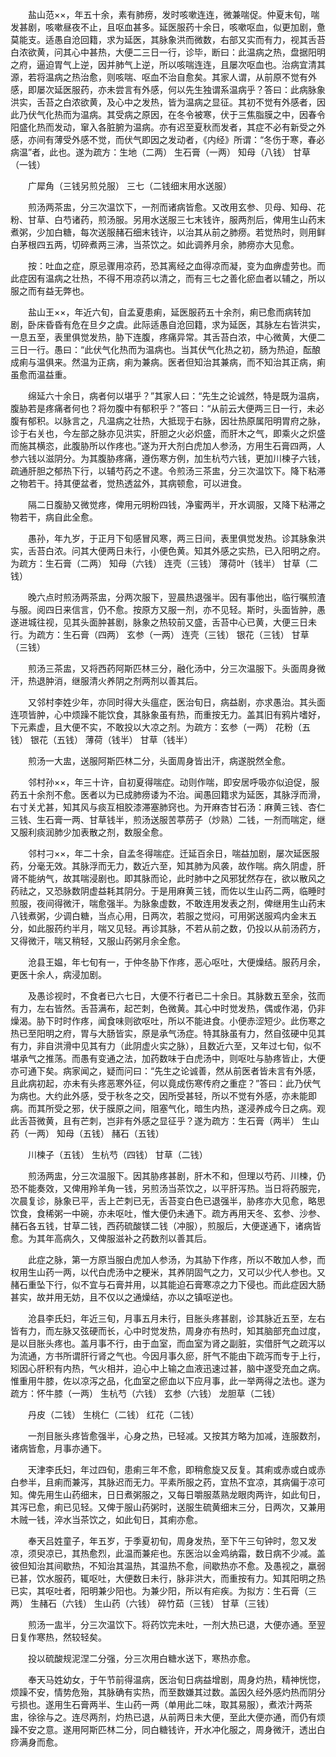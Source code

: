 <!-- { "loadSidebar": true } -->
　　盐山范××，年五十余，素有肺痨，发时咳嗽连连，微兼喘促。仲夏末旬，喘发甚剧，咳嗽昼夜不止，且呕血甚多。延医服药十余日，咳嗽呕血，似更加剧，惫莫能支。适愚自沧回籍，求为延医，其脉象洪而微数，右部又实而有力，视其舌苔白浓欲黄，问其心中甚热，大便二三日一行，诊毕，断曰：此温病之热，盘据阳明之府，逼迫胃气上逆，因并肺气上逆，所以咳喘连连，且屡次呕血也。治病宜清其源，若将温病之热治愈，则咳喘、呕血不治自愈矣。其家人谓，从前原不觉有外感，即屡次延医服药，亦未尝言有外感，何以先生独谓系温病乎？答曰：此病脉象洪实，舌苔之白浓欲黄，及心中之发热，皆为温病之显征。其初不觉有外感者，因此乃伏气化热而为温病。其受病之原因，在冬令被寒，伏于三焦脂膜之中，因春令阳盛化热而发动，窜入各脏腑为温病。亦有迟至夏秋而发者，其症不必有新受之外感，亦间有薄受外感不觉，而伏气即因之发动者，《内经》所谓：“冬伤于寒，春必病温”者，此也。遂为疏方：生地（二两） 生石膏（一两） 知母（八钱） 甘草（一钱）

　　广犀角（三钱另煎兑服） 三七（二钱细末用水送服）

　　煎汤两茶盅，分三次温饮下，一剂而诸病皆愈。又改用玄参、贝母、知母、花粉、甘草、白芍诸药，煎汤服。另用水送服三七末钱许，服两剂后，俾用生山药末煮粥，少加白糖，每次送服赭石细末钱许，以治其从前之肺痨。若觉热时，则用鲜白茅根四五两，切碎煮两三沸，当茶饮之。如此调养月余，肺痨亦大见愈。

　　按：吐血之症，原忌骤用凉药，恐其离经之血得凉而凝，变为血痹虚劳也。而此症因有温病之壮热，不得不用凉药以清之，而有三七之善化瘀血者以辅之，所以服之而有益无弊也。

　　盐山王××，年近六旬，自孟夏患痢，延医服药五十余剂，痢已愈而病转加剧，卧床昏昏有危在旦夕之虞。此际适愚自沧回籍，求为延医，其脉左右皆洪实，一息五至，表里俱觉发热，胁下连腹，疼痛异常。其舌苔白浓，中心微黄，大便二三日一行。愚曰：“此伏气化热而为温病也。当其伏气化热之初，肠为热迫，酝酿成痢与温俱来。然温为正病，痢为兼病。医者但知治其兼病，而不知治其正病，痢虽愈而温益重。

　　绵延六十余日，病者何以堪乎？”其家人曰：“先生之论诚然，特是既为温病，腹胁若是疼痛者何也？将勿腹中有郁积乎？”答曰：“从前云大便两三日一行，未必腹有郁积。以脉言之，凡温病之壮热，大抵现于右脉，因壮热原属阳明胃府之脉，诊于右关也，今左部之脉亦见洪实，肝胆之火必炽盛，而肝木之气，即乘火之炽盛而施其横恣，此腹胁所以作疼也。”遂为开大剂白虎加人参汤，方用生石膏四两，人参六钱以滋阴分。为其腹胁疼痛，遵伤寒方例，加生杭芍六钱，更加川楝子六钱，疏通肝胆之郁热下行，以辅芍药之不逮。令煎汤三茶盅，分三次温饮下。降下粘滞之物若干。持其便盆者，觉热透盆外，其病顿愈，可以进食。

　　隔二日腹胁又微觉疼，俾用元明粉四钱，净蜜两半，开水调服，又降下粘滞之物若干，病自此全愈。

　　愚孙，年九岁，于正月下旬感冒风寒，两三日间，表里俱觉发热。诊其脉象洪实，舌苔白浓。问其大便两日未行，小便色黄。知其外感之实热，已入阳明之府。为疏方：生石膏（二两） 知母（六钱） 连壳（三钱） 薄荷叶（钱半） 甘草（二钱）

　　晚六点时煎汤两茶盅，分两次服下，翌晨热退强半。因有事他出，临行嘱煎渣与服。阅四日来信言，仍不愈。按原方又服一剂，亦不见轻。斯时，头面皆肿，愚遂进城往视，见其头面肿甚剧，脉象之热较前又盛，舌苔中心已黄，大便三日未行。为疏方：生石膏（四两） 玄参（一两） 连壳（三钱） 银花（三钱） 甘草（三钱）

　　煎汤三茶盅，又将西药阿斯匹林三分，融化汤中，分三次温服下。头面周身微汗，热退肿消，继服清火养阴之剂两剂以善其后。

　　又邻村李姓少年，亦同时得大头瘟症，医治旬日，病益剧，亦求愚治。其头面连项皆肿，心中烦躁不能饮食，其脉象虽有热，而重按无力。盖其旧有鸦片嗜好，下元素虚，且大便不实，不敢投以大凉之剂。为疏方：玄参（一两） 花粉（五钱） 银花（五钱） 薄荷（钱半） 甘草（钱半）

　　煎汤一大盅，送服阿斯匹林二分，头面周身皆出汗，病遂脱然全愈。

　　邻村孙××，年三十许，自初夏得喘症。动则作喘，即安居呼吸亦似迫促，服药五十余剂不愈。医者以为已成肺痨诿为不治。闻愚回籍求为延医，其脉浮而滑，右寸关尤甚，知其风与痰互相胶漆滞塞肺窍也。为开麻杏甘石汤：麻黄三钱、杏仁三钱、生石膏一两、甘草钱半，煎汤送服苦葶苈子（炒熟）二钱，一剂而喘定，继又服利痰润肺少加表散之剂，数服全愈。

　　邻村刁××，年二十余，自孟冬得喘症。迁延百余日，喘益加剧，屡次延医服药，分毫无效。其脉浮而无力，数近六至，知其肺为风袭，故作喘。病久阴虚，肝肾不能纳气，故其喘浸剧也。即其脉而论，此时肺中之风邪犹然存在，欲以散风之药祛之，又恐脉数阴虚益耗其阴分。于是用麻黄三钱，而佐以生山药二两，临睡时煎服，夜间得微汗，喘愈强半。为脉象虚数，不敢连用发表之剂，俾继用生山药末八钱煮粥，少调白糖，当点心用，日两次，若服之觉闷，可用粥送服鸡内金末五分，如此服药约半月，喘又见轻。再诊其脉，不若从前之数，仍投以从前汤药方，又得微汗，喘又稍轻，又服山药粥月余全愈。

　　沧县王媪，年七旬有一，于仲冬胁下作疼，恶心呕吐，大便燥结。服药月余，更医十余人，病浸加剧。

　　及愚诊视时，不食者已六七日，大便不行者已二十余日。其脉数五至余，弦而有力，左右皆然。舌苔满布，起芒刺，色微黄。其心中时觉发热，偶或作渴，仍非燥渴。胁下时时作疼，闻食味则欲呕吐，所以不能进食。小便赤涩短少。此伤寒之热已至阳明之府，胃与大肠皆实，原是承气汤症。特其脉虽有力，然自弦硬中见其有力，非自洪滑中见其有力（此阴虚火实之脉），且数近六至，又年过七旬，似不堪承气之推荡。而愚有变通之法，加药数味于白虎汤中，则呕吐与胁疼皆止，大便亦可通下矣。病家闻之，疑而问曰：“先生之论诚善，然从前医者皆未言有外感，且此病初起，亦未有头疼恶寒外征，何以竟成伤寒传府之重症？”答曰：此乃伏气为病也。大约此外感，受于秋冬之交，因所受甚轻，所以不觉有外感，亦未能即病。而其所受之邪，伏于膜原之间，阻塞气化，暗生内热，遂浸养成今日之病。观此舌苔微黄，且有芒刺，岂非有外感之显征乎？遂为疏方：生石膏（两半） 生山药（一两） 知母（五钱） 赭石（五钱）

　　川楝子（五钱） 生杭芍（四钱） 甘草（二钱）

　　煎汤两盅，分三次温服下。因其胁疼甚剧，肝木不和，但理以芍药、川楝，仍恐不能奏效，又俾用羚羊角一钱，另煎汤当茶饮之，以平肝泻热。当日将药服完，次晨复诊，脉象已平，舌上芒刺已无，舌苔变白色已退强半，胁疼亦大见愈，略思饮食，食稀粥一中碗，亦未呕吐，惟大便仍未通下。疏方再用天冬、玄参、沙参、赭石各五钱，甘草二钱，西药硫酸镁二钱（冲服），煎服后，大便遂通下，诸病皆愈。为其年高病久，又俾服滋补之药数剂以善其后。

　　此症之脉，第一方原当服白虎加人参汤，为其胁下作疼，所以不敢加人参，而权用生山药一两，以代白虎汤中之粳米，其养阴固气之力，又可以少代人参也。又赭石重坠下行，似不宜与石膏并用，以其能迫石膏寒凉之力下侵也。而此症因大肠甚实，故并用无妨，且不仅以之通燥结，亦以之镇呕逆也。

　　沧县李氏妇，年近三旬，月事五月未行，目胀头疼甚剧，诊其脉近五至，左右皆有力，而左脉又弦硬而长，心中时觉发热，周身亦有热时，知其脑部充血过度，是以目胀头疼也。盖月事不行，由于血室，而血室为肾之副脏，实借肝气之疏泻以为流通，方书所谓肝行肾之气也。今因月事久瘀，肝气不能由下疏泻而专于上行，矧因心肝积有内热，气火相并，迫心中上输之血液迅速过甚，脑中遂受充血之病。惟重用牛膝，佐以凉泻之品，化血室之瘀血以下应月事，此一举两得之法也。遂为疏方：怀牛膝（一两） 生杭芍（六钱） 玄参（六钱） 龙胆草（二钱）

　　丹皮（二钱） 生桃仁（二钱） 红花（二钱）

　　一剂目胀头疼皆愈强半，心身之热，已轻减。又按其方略为加减，连服数剂，诸病皆愈，月事亦通下。

　　天津李氏妇，年过四旬，患痢三年不愈，即稍愈旋又反复。其痢或赤或白或赤白参半，且痢而兼泻，其脉迟而无力。平素所服之药，宜热不宜凉，其病偏于凉可知。俾先用生山药细末，日日煮粥服之，又每日嚼服蒸熟龙眼肉两许，如此旬日，其泻已愈，痢已见轻。又俾于服山药粥时，送服生硫黄细末三分，日两次，又兼用木贼一钱，淬水当茶饮之，如此旬日，其痢亦愈。

　　奉天吕姓童子，年五岁，于季夏初旬，周身发热，至下午三句钟时，忽又发凉，须臾凉已，其热愈烈，此温而兼疟也。东医治以金鸡纳霜，数日病不少减。盖彼但知治其间歇热，不知治其温热，其温热不愈，间歇热亦不愈。及愚视之，羸弱已甚，饮水服药，辄呕吐，大便数日未行，脉非洪大，而重按有力。知其阳明之热已实，其呕吐者，阳明兼少阳也。为兼少阳，所以有疟疾。为拟方：生石膏（三两） 生赭石（六钱） 生山药（六钱） 碎竹茹（三钱） 甘草（三钱）

　　煎汤一盅半，分三次温饮下。将药饮完未吐，一剂大热已退，大便亦通。至翌日复作寒热，然较轻矣。

　　投以硫酸规泥涅二分强，分三次用白糖水送下，寒热亦愈。

　　奉天马姓幼女，于午节前得温病，医治旬日病益增剧，周身灼热，精神恍惚，烦躁不安，情势危殆，其脉确有实热，而至数嫌其过数。盖因久经外感灼热而阴分亏损也。遂用生石膏两半、生山药一两（单用此二味，取其易服），煮浓汁两茶盅，徐徐与之。连尽两剂，灼热已退，从前两日未大便，至此大便亦通，而仍有烦躁不安之意。遂用阿斯匹林二分，同白糖钱许，开水冲化服之，周身微汗，透出白痧满身而愈。

